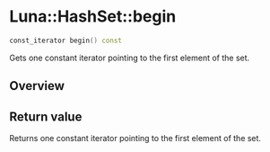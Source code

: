 # Luna::HashSet::begin

```c++
const_iterator begin() const
```

Gets one constant iterator pointing to the first element of the set. 

## Overview


## Return value
Returns one constant iterator pointing to the first element of the set. 


